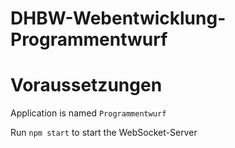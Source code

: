 # DHBW-Webentwicklung-Programmentwurf



# Voraussetzungen
Application is named `Programmentwurf`

Run `npm start` to start the WebSocket-Server
